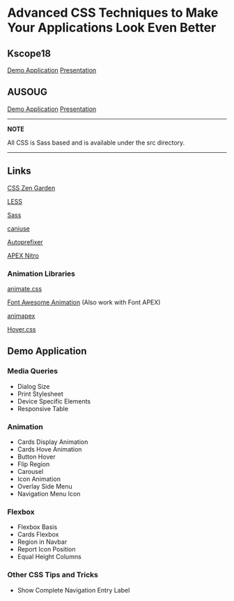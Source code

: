# Advanced CSS Techniques to Make Your Applications Look Even Better

## Kscope18
[Demo Application](https://apex.oracle.com/pls/otn/f?p=43179)
[Presentation](./Maxime%20Tremblay%20-%20Kscope18%20-%20Advanced%20CSS%20Techniques.pdf)

## AUSOUG
[Demo Application](https://apex.oracle.com/pls/otn/f?p=43179)
[Presentation](./Maxime%20Tremblay%20-%20AUSOUG%20-%20Advanced%20CSS%20Techniques.pdf)

---
**NOTE**

All CSS is Sass based and is available under the src directory.

---

## Links
[CSS Zen Garden](http://www.csszengarden.com)

[LESS](http://lesscss.org/)

[Sass](https://sass-lang.com/)

[caniuse](caniuse.com)

[Autoprefixer](https://autoprefixer.github.io/)

[APEX Nitro](https://github.com/OraOpenSource/apex-nitro)

### Animation Libraries
[animate.css](https://daneden.github.io/animate.css/)

[Font Awesome Animation](http://l-lin.github.io/font-awesome-animation/)
(Also work with Font APEX)

[animapex](https://animapex.com)

[Hover.css](https://ianlunn.github.io/Hover/)


## Demo Application
### Media Queries

  - Dialog Size
  - Print Stylesheet
  - Device Specific Elements
  - Responsive Table

### Animation

  - Cards Display Animation
  - Cards Hove Animation
  - Button Hover
  - Flip Region
  - Carousel
  - Icon Animation
  - Overlay Side Menu
  - Navigation Menu Icon

### Flexbox

  - Flexbox Basis
  - Cards Flexbox
  - Region in Navbar
  - Report Icon Position
  - Equal Height Columns

### Other CSS Tips and Tricks

  - Show Complete Navigation Entry Label
  